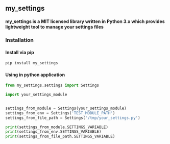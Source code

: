 ## my_settings

#### my_settings is a MIT licensed library written in Python 3.x which provides lightweight tool to manage your settings files

### Installation

#### Install via pip
```bash
pip install my_settings
```

#### Using in python application
```python
from my_settings.settings import Settings

import your_settings_module


settings_from_module = Settings(your_settings_module)
settings_from_env = Settings('TEST_MODULE_PATH')
settings_from_file_path = Settings('/tmp/your_settings.py')

print(settings_from_module.SETTINGS_VARIABLE)
print(settings_from_env.SETTINGS_VARIABLE)
print(settings_from_file_path.SETTINGS_VARIABLE)
```
